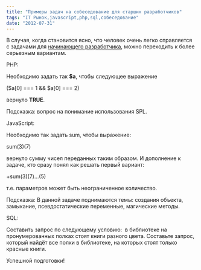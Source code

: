 ```yaml
---
title: "Примеры задач на собеседование для старших разработчиков"
tags: "IT Рынок,javascript,php,sql,собеседование"
date: "2012-07-31"
---
```


В случая, когда становится ясно, что человек очень легко справляется с задачами для [начинающего разработчика](http://stepansuvorov.com/blog/2012/07/%D0%BE%D1%82%D0%B1%D0%BE%D1%80-php-%D0%BA%D0%B0%D0%BD%D0%B4%D0%B8%D0%B4%D0%B0%D1%82%D0%BE%D0%B2-%D0%B2-%D0%BD%D0%B0%D1%88%D0%B5%D0%B9-%D0%BA%D0%BE%D0%BC%D0%BF%D0%B0%D0%BD%D0%B8%D0%B8/), можно переходить к более серьезным вариантам.

PHP:

Необходимо задать так **$a**, чтобы следующее выражение

($a\[0\] === 1 && $a\[0\] === 2)

вернуло **TRUE**.

Подсказка: вопрос на понимание использования SPL.

JavaScript:

Необходимо так задать sum, чтобы выражение:

sum(3)(7)

вернуло сумму чисел переданных таким образом. И дополнение к задаче, кто сразу понял как решать первый вариант:

+sum(3)(7)...(5)

т.е. параметров может быть неограниченное количество.

Подсказка: В данной задаче поднимаются темы: создания объекта, замыкание, псевдостатические переменные, магические методы.

SQL:

Составить запрос по следующему условию:  в библиотеке на пронумерованных полках стоят книги разного цвета. Составьте запрос, который найдёт все полки в библиотеке, на которых стоят только красные книги.

Успешной подготовки!
